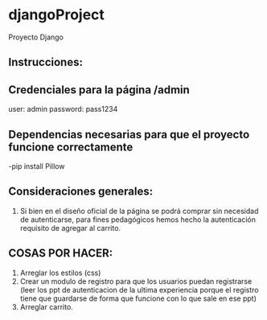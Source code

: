 # djangoProject
Proyecto Django
## Instrucciones: 

## Credenciales para la página /admin
user: admin
password: pass1234

## Dependencias necesarias para que el proyecto funcione correctamente 
-pip install Pillow

## Consideraciones generales:
1. Si bien en el diseño oficial de la página se podrá comprar sin necesidad de autenticarse, para fines pedagógicos hemos hecho la autenticación requisito de agregar al carrito. 

## COSAS POR HACER:
1. Arreglar los estilos (css)
2. Crear un modulo de registro para que los usuarios puedan registrarse (leer los ppt de autenticacion de la ultima experiencia porque el registro tiene que guardarse de forma que funcione con lo que sale en ese ppt)
3. Arreglar carrito.
